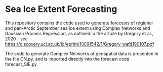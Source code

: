 # Sea Ice Extent Forecasting
This repository contains the code used to generate forecasts of regional and pan-Arctic September sea ice extent using Complex Networks and Gaussian Process Regression, as outlined in the article by Gregory et al., 2020 - see https://discovery.ucl.ac.uk/id/eprint/10091542/1/Gregory_wafd190107.pdf

The code to generate Complex Networks of geospatial data is presented in the file CN.py, and is imported directly into the forecast code forecast_SIE.py
